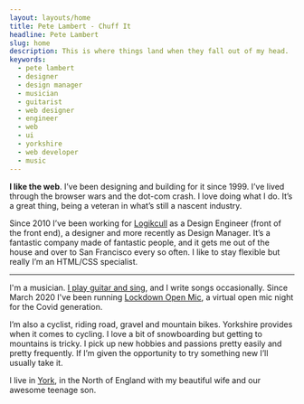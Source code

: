 ```yaml
---
layout: layouts/home
title: Pete Lambert - Chuff It
headline: Pete Lambert
slug: home
description: This is where things land when they fall out of my head.
keywords:
  - pete lambert
  - designer
  - design manager
  - musician
  - guitarist
  - web designer
  - engineer
  - web
  - ui
  - yorkshire
  - web developer
  - music
---
```


**I like the web**. I’ve been designing and building for it since 1999. I’ve lived through the browser wars and the dot-com crash. I love doing what I do. It’s a great thing, being a veteran in what’s still a nascent industry.

Since 2010 I’ve been working for [Logikcull](https://logikcull.com) as a Design Engineer (front of the front end), a designer and more recently as Design Manager. It’s a fantastic company made of fantastic people, and it gets me out of the house and over to San Francisco every so often. I like to stay flexible but really I’m an HTML/CSS specialist.

---

I'm a musician. [I play guitar and sing](https://youtube.com/playlist?list=PLrV87Cz_hwZTtS1AhyjcKrVW5RwJ8O5xp), and I write songs occasionally. Since March 2020 I've been running [Lockdown Open Mic](https://lockdownopenmic.club), a virtual open mic night for the Covid generation.

I’m also a cyclist, riding road, gravel and mountain bikes. Yorkshire provides when it comes to cycling. I love a bit of snowboarding but getting to mountains is tricky. I pick up new hobbies and passions pretty easily and pretty frequently. If I’m given the opportunity to try something new I’ll usually take it.

I live in [York](https://en.wikipedia.org/wiki/York), in the North of England with my beautiful wife and our awesome teenage son.
